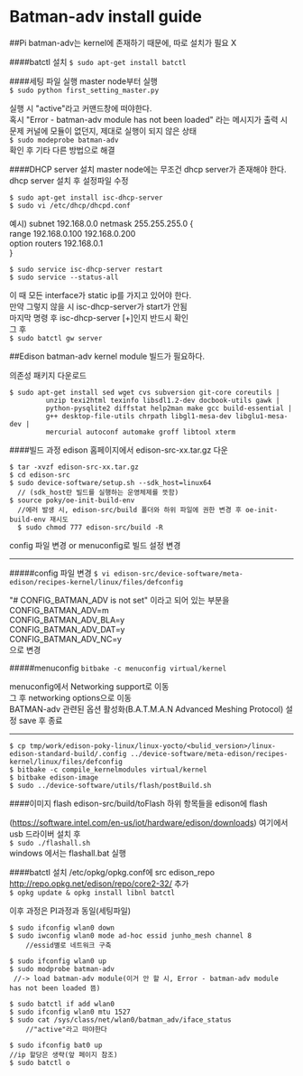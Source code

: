 # Batman-adv install guide

##Pi
batman-adv는 kernel에 존재하기 때문에, 따로 설치가 필요 X

####batctl 설치
`$ sudo apt-get install batctl `

####세팅 파일 실행
master node부터 실행    
`$ sudo python first_setting_master.py `

실행 시 "active"라고 커맨드창에 떠야한다.   
혹시 "Error - batman-adv module has not been loaded" 라는 메시지가 출력 시    
문제 커널에 모듈이 없던지, 제대로 실행이 되지 않은 상태   
`$ sudo modeprobe batman-adv`   
확인 후 기타 다른 방법으로 해결

####DHCP server 설치
master node에는 무조건 dhcp server가 존재해야 한다.   
dhcp server 설치 후 설정파일 수정   
```
$ sudo apt-get install isc-dhcp-server
$ sudo vi /etc/dhcp/dhcpd.conf
```
  예시)
  subnet 192.168.0.0 netmask 255.255.255.0 {    
            range 192.168.0.100 192.168.0.200   
            option routers 192.168.0.1    
  }   
```
$ sudo service isc-dhcp-server restart
$ sudo service --status-all
```

이 때 모든 interface가 static ip를 가지고 있어야 한다.    
만약 그렇지 않을 시 isc-dhcp-server가 start가 안됨    
마지막 명령 후 isc-dhcp-server [+]인지 반드시 확인    
그 후   
`$ sudo batctl gw server`

##Edison
batman-adv kernel module 빌드가 필요하다.

의존성 패키지 다운로드    
```
$ sudo apt-get install sed wget cvs subversion git-core coreutils |   
         unzip texi2html texinfo libsdl1.2-dev docbook-utils gawk |   
         python-pysqlite2 diffstat help2man make gcc build-essential |    
         g++ desktop-file-utils chrpath libgl1-mesa-dev libglu1-mesa-dev |    
         mercurial autoconf automake groff libtool xterm
```

####빌드 과정
edison 홈페이지에서 edison-src-xx.tar.gz 다운
```
$ tar -xvzf edison-src-xx.tar.gz
$ cd edison-src
$ sudo device-software/setup.sh --sdk_host=linux64 
  // (sdk_host란 빌드를 실행하는 운영체제를 뜻함)
$ source poky/oe-init-build-env
  //에러 발생 시, edison-src/build 폴더와 하위 파일에 권한 변경 후 oe-init-build-env 재시도   
  $ sudo chmod 777 edison-src/build -R
```		


config 파일 변경 or menuconfig로 빌드 설정 변경
___
#####config 파일 변경
`$ vi edison-src/device-software/meta-edison/recipes-kernel/linux/files/defconfig`

"# CONFIG_BATMAN_ADV is not set" 이라고 되어 있는 부분을
	CONFIG_BATMAN_ADV=m		
	CONFIG_BATMAN_ADV_BLA=y		
	CONFIG_BATMAN_ADV_DAT=y		
	CONFIG_BATMAN_ADV_NC=y		
으로 변경

#####menuconfig
`bitbake -c menuconfig virtual/kernel`

menuconfig에서 Networking support로 이동    
그 후 networking options으로 이동   
BATMAN-adv 관련된 옵션 활성화(B.A.T.M.A.N Advanced Meshing Protocol)
설정 save 후 종료
___

```
$ cp tmp/work/edison-poky-linux/linux-yocto/<bulid_version>/linux-edison-standard-build/.config ../device-software/meta-edison/recipes-kernel/linux/files/defconfig 
$ bitbake -c compile_kernelmodules virtual/kernel
$ bitbake edison-image
$ sudo ../device-software/utils/flash/postBuild.sh
```

####이미지 flash
edison-src/build/toFlash 하위 항목들을 edison에 flash

(https://software.intel.com/en-us/iot/hardware/edison/downloads)
여기에서 usb 드라이버 설치 후   
`$ sudo ./flashall.sh`    
windows 에서는 flashall.bat 실행

####batctl 설치
/etc/opkg/opkg.conf에 src edison_repo http://repo.opkg.net/edison/repo/core2-32/ 추가		
`$ opkg update & opkg install libnl batctl `

이후 과정은 PI과정과 동일(세팅파일)
```
$ sudo ifconfig wlan0 down
$ sudo iwconfig wlan0 mode ad-hoc essid junho_mesh channel 8
	//essid별로 네트워크 구축

$ sudo ifconfig wlan0 up
$ sudo modprobe batman-adv
 //-> load batman-adv module(이거 안 할 시, Error - batman-adv module has not been loaded 뜸)
 
$ sudo batctl if add wlan0
$ sudo ifconfig wlan0 mtu 1527
$ sudo cat /sys/class/net/wlan0/batman_adv/iface_status
	//"active"라고 떠야한다

$ sudo ifconfig bat0 up
//ip 할당은 생략(앞 페이지 참조)
$ sudo batctl o 

````
